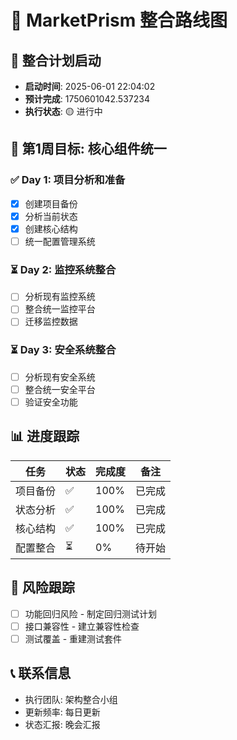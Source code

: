 # 🚀 MarketPrism 整合路线图

## 📅 整合计划启动
- **启动时间**: 2025-06-01 22:04:02
- **预计完成**: 1750601042.537234
- **执行状态**: 🟡 进行中

## 🎯 第1周目标: 核心组件统一

### ✅ Day 1: 项目分析和准备
- [x] 创建项目备份
- [x] 分析当前状态
- [x] 创建核心结构
- [ ] 统一配置管理系统

### ⏳ Day 2: 监控系统整合
- [ ] 分析现有监控系统
- [ ] 整合统一监控平台
- [ ] 迁移监控数据

### ⏳ Day 3: 安全系统整合
- [ ] 分析现有安全系统
- [ ] 整合统一安全平台
- [ ] 验证安全功能

## 📊 进度跟踪

| 任务 | 状态 | 完成度 | 备注 |
|------|------|--------|------|
| 项目备份 | ✅ | 100% | 已完成 |
| 状态分析 | ✅ | 100% | 已完成 |
| 核心结构 | ✅ | 100% | 已完成 |
| 配置整合 | ⏳ | 0% | 待开始 |

## 🚨 风险跟踪
- [ ] 功能回归风险 - 制定回归测试计划
- [ ] 接口兼容性 - 建立兼容性检查
- [ ] 测试覆盖 - 重建测试套件

## 📞 联系信息
- 执行团队: 架构整合小组
- 更新频率: 每日更新
- 状态汇报: 晚会汇报
